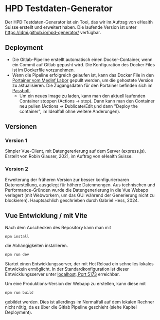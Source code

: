# HPD Testdaten-Generator
Der HPD Testdaten-Generator ist ein Tool, das wir im Auftrag von eHealth Suisse erstellt und erweitert haben. Die laufende Version ist unter https://i4mi.github.io/hpd-generator/ verfügbar.

## Deployment
- Die Gitlab-Pipeline erstellt automatisch einen Docker-Container, wenn ein Commit auf Gitlab gepusht wird. Die Konfiguration des Docker Files ist im [Dockerfile](./Dockerfile) vorzunehmen.
- Wenn die Pipeline erfolgreich gelaufen ist, kann das Docker File in den [Portainer vom Medinf Labor](https://portainer.medinflab.ti.bfh.ch/#!/1/docker/containers/76def5f610343831defa9aa59ef0dbe70e26abfc584166f5dcd0ffa82ecefe98) gepullt werden, um die gehostete Version zu aktualisieren. Die Zugangsdaten für den Portainer befinden sich im [Passbolt](https://password.ti.bfh.ch).
  - Um ein neues Image zu laden, kann man den aktuell laufenden Container stoppen (Actions -> stop). Dann kann man den Container neu pullen (Actions -> Dublicate/Edit und dann "Deploy the container", im Idealfall ohne weitere Änderungen). 

## Versionen
### Version 1
Simpler Vue-Client, mit Datengererierung auf dem Server (express.js). Erstellt von Robin Glauser, 2021, im Auftrag von eHealth Suisse.

### Version 2
Erweiterung der früheren Version zur besser konfigurierbaren Datenerstellung, ausgelegt für höhere Datenmengen. Aus technischen und Performance-Gründen wurde die Datengenerierung in die Vue Webapp verlagert (mit Webworkern, um das GUI während der Generierung nicht zu blockieren). Hauptsächlich geschrieben durch Gabriel Hess, 2024.

## Vue Entwicklung / mit Vite
Nach dem Auschecken des Repository kann man mit 

```sh
npm install
```

die Abhängigkeiten installieren.

```sh
npm run dev
```
Startet einen Entwicklungsserver, der mit Hot Reload ein schnelles lokales Entwickeln ermöglicht. In der Standardkonfiguration ist dieser Entwicklungsserver unter [localhost, Port 5173](http://localhost:5173/) erreichbar.

Um eine Produktions-Version der Webapp zu erstellen, kann diese mit 
```sh
npm run build
``` 
gebildet werden. Dies ist allerdings im Normalfall auf dem lokalen Rechner nicht nötig, da es über die Gitlab Pipeline geschieht (siehe Kapitel Deployment).
